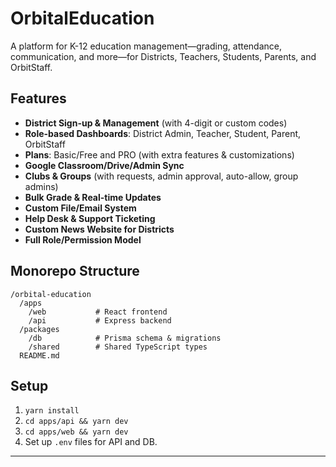 # OrbitalEducation

A platform for K-12 education management—grading, attendance, communication, and more—for Districts, Teachers, Students, Parents, and OrbitStaff.

## Features

- **District Sign-up & Management** (with 4-digit or custom codes)
- **Role-based Dashboards**: District Admin, Teacher, Student, Parent, OrbitStaff
- **Plans**: Basic/Free and PRO (with extra features & customizations)
- **Google Classroom/Drive/Admin Sync**
- **Clubs & Groups** (with requests, admin approval, auto-allow, group admins)
- **Bulk Grade & Real-time Updates**
- **Custom File/Email System**
- **Help Desk & Support Ticketing**
- **Custom News Website for Districts**
- **Full Role/Permission Model**

## Monorepo Structure

```
/orbital-education
  /apps
    /web           # React frontend
    /api           # Express backend
  /packages
    /db            # Prisma schema & migrations
    /shared        # Shared TypeScript types
  README.md
```

## Setup

1. `yarn install`
2. `cd apps/api && yarn dev`
3. `cd apps/web && yarn dev`
4. Set up `.env` files for API and DB.

---
